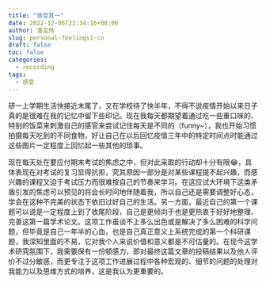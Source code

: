 ```yaml
---
title: "感受其一"
date: 2022-12-06T22:34:16+08:00
author: 潘玺玮
slug: personal-feelings1-cn
draft: false
toc: false
categories:
  - recording
tags: 
  - 感受
---
```

研一上学期生活快接近末尾了，又在学校待了快半年，不得不说疫情开始以来日子真的是很难在我的记忆中留下些印记。现在我每天都期望着通过吃一些重口味的、特别的饭菜来刺激自己的感官来尝试记住每天是不同的（funny~），我也开始习惯拍摄每天吃到的不同食物，好让自己在以后回忆疫情三年中的特定时间点时能通过这些图片一定程度上回忆起一些其他的琐事。

现在每天处在要应付期末考试的焦虑之中，但对此采取的行动却十分有限&#128514;，具体表现在对考试的复习显得抗拒，究其原因一部分是对某些课程提不起兴趣，而感兴趣的课程又迫于考试压力而很难按自己的节奏来学习。在这应试大环境下这类矛盾引发的焦虑可以预见的将会长时间地伴随着我，所以自己还是需要调整好心态，学会在这种不完美的状态下依旧过好自己的生活。另一方面，最近自己的第一个课题可以说是一定程度上到了收尾阶段，自己是更倾向于也是更热衷于好好地整理、完善这第一篇学术论文。这项工作虽谈不上多么出色或是解决了多么困难的科学问题，但毕竟是自己一年半的心血，也是自己真正意义上系统完成的第一个科研课题，我深知里面的不易，它对我个人来说价值和意义都是不可估量的。在现今这学术研究氛围下，我需要保有一份顿感力，即对最终这篇文章的投稿结果以及他人评价不过分敏感，而更专注于这项工作进展过程中各种宏观的、细节的问题的处理对我能力以及思维方式的培养，这是我认为更重要的。
